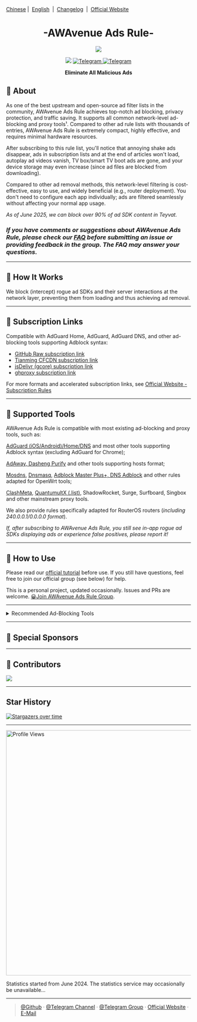 <div align="left">
<a href="/README.md">Chinese</a>&nbsp;|&nbsp;
<a href="/assets/README_en-US.md">English</a> &nbsp;|&nbsp;
<a href="/assets/README_Update.md">Changelog</a> &nbsp;|&nbsp;
<a href="https://awavenue.top/">Official Website</a>
</div>

<h1 align="center">-AWAvenue Ads Rule-</h1>

<p align="center">
   <img src="https://img.jsdelivr.com/raw.githubusercontent.com/TG-Twilight/AWAvenue-Ads-Rule/main/assets/assets.png">
</p>
<p align="center">
 <img src="https://img.shields.io/github/stars/TG-Twilight/AWAvenue-Ads-Rule?style=for-the-badge&colorA=FFEBEB&colorB=FFD9DC&logo=github&logoColor=black">
  <a href="https://t.me/AWAvenueAdsRule">
    <img src="https://img.shields.io/badge/dynamic/json?style=for-the-badge&colorA=DAE9FC&colorB=056DE8&label=Channel&logo=telegram&query=%24.data.totalSubs&url=https%3A%2F%2Fapi.spencerwoo.com%2Fsubstats%2F%3Fsource%3Dtelegram%26queryKey%3DAWAvenueAdsRule" alt="Telegram">
  </a>
  <a href="https://t.me/AWAvenueAdsChat">
    <img src="https://img.shields.io/badge/dynamic/json?style=for-the-badge&colorA=DAE9FC&colorB=056DE8&label=Group&logo=telegram&query=%24.data.totalSubs&url=https%3A%2F%2Fapi.spencerwoo.com%2Fsubstats%2F%3Fsource%3Dtelegram%26queryKey%3DAWAvenueAdsChat" alt="Telegram">
  </a>
</p>

<p align="center"><b>Eliminate All Malicious Ads</b></p>

## 🍁 About

As one of the best upstream and open-source ad filter lists in the community, AWAvenue Ads Rule achieves top-notch ad blocking, privacy protection, and traffic saving. It supports all common network-level ad-blocking and proxy tools¹. Compared to other ad rule lists with thousands of entries, AWAvenue Ads Rule is extremely compact, highly effective, and requires minimal hardware resources.

After subscribing to this rule list, you'll notice that annoying shake ads disappear, ads in subscription lists and at the end of articles won't load, autoplay ad videos vanish, TV box/smart TV boot ads are gone, and your device storage may even increase (since ad files are blocked from downloading).

Compared to other ad removal methods, this network-level filtering is cost-effective, easy to use, and widely beneficial (e.g., router deployment). You don't need to configure each app individually; ads are filtered seamlessly without affecting your normal app usage.

*As of June 2025, we can block over 90% of ad SDK content in Teyvat.*

### *If you have comments or suggestions about AWAvenue Ads Rule, please check our [FAQ](https://awavenue.top/Knowledge.html#%E5%B8%B8%E8%A7%81%E9%97%AE%E9%A2%98-%E4%B8%8E%E7%AD%94%E7%96%91) before submitting an issue or providing feedback in the group. The FAQ may answer your questions.*

---

## 🍁 How It Works

We block (intercept) rogue ad SDKs and their server interactions at the network layer, preventing them from loading and thus achieving ad removal.

---

## 🍁 Subscription Links

Compatible with AdGuard Home, AdGuard, AdGuard DNS, and other ad-blocking tools supporting Adblock syntax:

- [GitHub Raw subscription link](https://raw.githubusercontent.com/TG-Twilight/AWAvenue-Ads-Rule/main/AWAvenue-Ads-Rule.txt)
- [Tianming CFCDN subscription link](https://github.boki.moe/https://raw.githubusercontent.com/TG-Twilight/AWAvenue-Ads-Rule/main/AWAvenue-Ads-Rule.txt)
- [jsDelivr (gcore) subscription link](https://gcore.jsdelivr.net/gh/TG-Twilight/AWAvenue-Ads-Rule@main/AWAvenue-Ads-Rule.txt)
- [ghproxy subscription link](https://ghfast.top/https://raw.githubusercontent.com/TG-Twilight/AWAvenue-Ads-Rule/main/AWAvenue-Ads-Rule.txt)

For more formats and accelerated subscription links, see [Official Website - Subscription Rules](https://awavenue.top/Sub.html)

---

## 🍁 Supported Tools

AWAvenue Ads Rule is compatible with most existing ad-blocking and proxy tools, such as:

[AdGuard (iOS/Android)/Home/DNS](https://awavenue.top/Sub.html#adguard-ios-android-home-dns-%E8%AE%A2%E9%98%85%E9%93%BE%E6%8E%A5) and most other tools supporting Adblock syntax (excluding AdGuard for Chrome);

[AdAway, Dasheng Purify](https://awavenue.top/Sub.html#hosts-%E8%AE%A2%E9%98%85%E9%93%BE%E6%8E%A5) and other tools supporting hosts format;

[Mosdns](https://awavenue.top/Sub.html#hosts-%E8%AE%A2%E9%98%85%E9%93%BE%E6%8E%A5:~:text=%E6%8E%A5%EF%BC%88.list%E6%A0%BC%E5%BC%8F%EF%BC%89-,Mosdns%20V5%20%E8%AE%A2%E9%98%85%E9%93%BE%E6%8E%A5,-AdClose%20rule%E6%A0%BC%E5%BC%8F), [Dnsmasq](https://awavenue.top/Sub.html#hosts-%E8%AE%A2%E9%98%85%E9%93%BE%E6%8E%A5:~:text=Dnsmasq%E6%A0%BC%E5%BC%8F%E8%AE%A2%E9%98%85%E9%93%BE%E6%8E%A5%EF%BC%88.conf%E6%A0%BC%E5%BC%8F%EF%BC%89), [Adblock Master Plus+, DNS Adblock](https://awavenue.top/Sub.html#hosts-%E8%AE%A2%E9%98%85%E9%93%BE%E6%8E%A5) and other rules adapted for OpenWrt tools;

[ClashMeta](https://awavenue.top/Sub.html#clash-%E8%A7%84%E5%88%99%E8%AE%A2%E9%98%85%E9%93%BE%E6%8E%A5), [QuantumultX (.list)](https://awavenue.top/Sub.html#clash-%E8%A7%84%E5%88%99%E8%AE%A2%E9%98%85%E9%93%BE%E6%8E%A5:~:text=QuantumultX%20%E8%AE%A2%E9%98%85%E9%93%BE%E6%8E%A5%EF%BC%88.list%E6%A0%BC%E5%BC%8F%EF%BC%89), ShadowRocket, Surge, Surfboard, Singbox and other mainstream proxy tools.

We also provide rules specifically adapted for RouterOS routers (*including 240.0.0.1/0.0.0.0 format*).

*If, after subscribing to AWAvenue Ads Rule, you still see in-app rogue ad SDKs displaying ads or experience false positives, please report it!*

---

## 🍁 How to Use

Please read our [official tutorial](https://awavenue.top/Knowledge.html) before use. If you still have questions, feel free to join our official group (see below) for help.

This is a personal project, updated occasionally. Issues and PRs are welcome.   [😀Join AWAvenue Ads Rule Group](https://t.me/AWAvenueAdsChat).

---

<details>
  <summary>Recommended Ad-Blocking Tools</summary>

- [AdGuard Home](https://github.com/AdguardTeam/AdGuardHome)    *Install on your router for ideal ad-blocking; AWAvenue Ads Rule is already in AdGuard's official list, you can subscribe directly from "Select from list"!*

- [AdGuard](https://adguard.com/)    *Available on multiple platforms: Android, Windows, Mac, iOS*

- [AdAway](https://adaway.org/)    *AdAway is an open-source Android ad-blocker using hosts files.*

- [AdGuard DNS](https://adguard-dns.io/en/welcome.html)    *Use custom DNS servers directly; AWAvenue Ads Rule is already in AdGuard DNS Filters, subscribe directly!*

- [AdGuard Home For Magisk](https://github.com/twoone-3/AdGuardHomeForMagisk)   *Magisk version of AdGuard Home*

- [AdClose (Xposed module)](https://github.com/zjyzip/AdClose)    *Xposed module for ad-blocking with AWAvenue Ads Rule built-in, thanks to @zjyzip*

- [geosite (@elysias123 branch)](https://github.com/elysias123/geosite) *Routing rule resources for V2Ray, Xray-core, mihomo, hysteria, Trojan-Go, leaf, with AWAvenue Ads Rule category included*

</details>

---

## 🍁 Special Sponsors

---

## 🍁 Contributors

<p align="left"><a href="https://github.com/TG-Twilight/AWAvenue-Ads-Rule/graphs/contributors"><img src="https://contrib.rocks/image?repo=TG-Twilight/AWAvenue-Ads-Rule&max=50" /></a></p>

---

## Star History

[![Stargazers over time](https://starchart.cc/TG-Twilight/AWAvenue-Ads-Rule.svg?variant=adaptive)](https://starchart.cc/TG-Twilight/AWAvenue-Ads-Rule)

---
<p align="left">
  <img src="https://count.getloli.com/get/@TG-Twiligh?theme=booru-helltaker" alt="Profile Views" width="666"/>
</p>

Statistics started from June 2024. The statistics service may occasionally be unavailable...

---

> [@Github](https://github.com/TG-Twilight/AWAvenue-Ads-Rule) · [@Telegram Channel](https://t.me/AWAvenueAdsRule) · [@Telegram Group](https://t.me/AWAvenueAdsChat) · [Official Website](https://awavenue.top/) · [E-Mail](mailto:admin@awads.cc)
